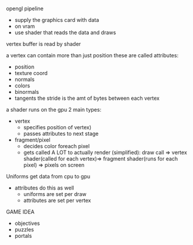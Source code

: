 opengl pipeline
- supply the graphics card with data
- on vram
- use shader that reads the data and draws

vertex buffer is read by shader

a vertex can contain more than just position
these are called attributes:
- position
- texture coord
- normals
- colors
- binormals
- tangents
the stride is the amt of bytes between each vertex

a shader runs on the gpu
2 main types: 
- vertex 
  - specifies position of vertex)
  - passes attributes to next stage
- fragment/pixel
  - decides color foreach pixel
  - gets called A LOT
to actually render (simplified): 
draw call => vertex shader(called for each vertex)=> fragment shader(runs for each pixel) => pixels on screen

Uniforms get data from cpu to gpu
- attributes do this as well
  - uniforms are set per draw
  - attributes are set per vertex

GAME IDEA
- objectives
- puzzles
- portals
